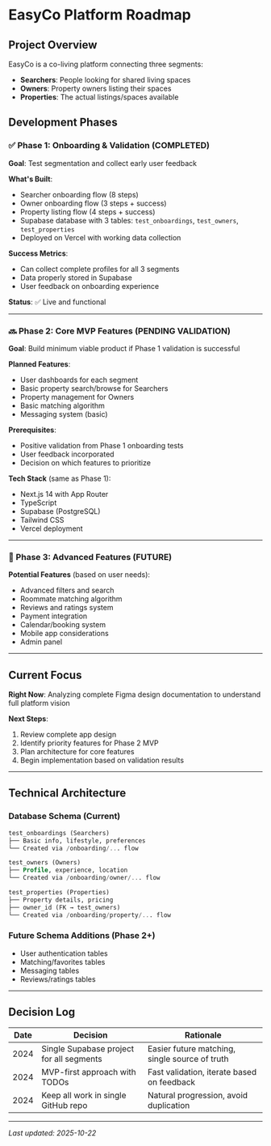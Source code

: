 # EasyCo Platform Roadmap

## Project Overview

EasyCo is a co-living platform connecting three segments:
- **Searchers**: People looking for shared living spaces
- **Owners**: Property owners listing their spaces
- **Properties**: The actual listings/spaces available

## Development Phases

### ✅ Phase 1: Onboarding & Validation (COMPLETED)

**Goal**: Test segmentation and collect early user feedback

**What's Built**:
- Searcher onboarding flow (8 steps)
- Owner onboarding flow (3 steps + success)
- Property listing flow (4 steps + success)
- Supabase database with 3 tables: `test_onboardings`, `test_owners`, `test_properties`
- Deployed on Vercel with working data collection

**Success Metrics**:
- Can collect complete profiles for all 3 segments
- Data properly stored in Supabase
- User feedback on onboarding experience

**Status**: ✅ Live and functional

---

### 🔜 Phase 2: Core MVP Features (PENDING VALIDATION)

**Goal**: Build minimum viable product if Phase 1 validation is successful

**Planned Features**:
- User dashboards for each segment
- Basic property search/browse for Searchers
- Property management for Owners
- Basic matching algorithm
- Messaging system (basic)

**Prerequisites**:
- Positive validation from Phase 1 onboarding tests
- User feedback incorporated
- Decision on which features to prioritize

**Tech Stack** (same as Phase 1):
- Next.js 14 with App Router
- TypeScript
- Supabase (PostgreSQL)
- Tailwind CSS
- Vercel deployment

---

### 🔮 Phase 3: Advanced Features (FUTURE)

**Potential Features** (based on user needs):
- Advanced filters and search
- Roommate matching algorithm
- Reviews and ratings system
- Payment integration
- Calendar/booking system
- Mobile app considerations
- Admin panel

---

## Current Focus

**Right Now**: Analyzing complete Figma design documentation to understand full platform vision

**Next Steps**:
1. Review complete app design
2. Identify priority features for Phase 2 MVP
3. Plan architecture for core features
4. Begin implementation based on validation results

---

## Technical Architecture

### Database Schema (Current)
```sql
test_onboardings (Searchers)
├── Basic info, lifestyle, preferences
└── Created via /onboarding/... flow

test_owners (Owners)
├── Profile, experience, location
└── Created via /onboarding/owner/... flow

test_properties (Properties)
├── Property details, pricing
├── owner_id (FK → test_owners)
└── Created via /onboarding/property/... flow
```

### Future Schema Additions (Phase 2+)
- User authentication tables
- Matching/favorites tables
- Messaging tables
- Reviews/ratings tables

---

## Decision Log

| Date | Decision | Rationale |
|------|----------|-----------|
| 2024 | Single Supabase project for all segments | Easier future matching, single source of truth |
| 2024 | MVP-first approach with TODOs | Fast validation, iterate based on feedback |
| 2024 | Keep all work in single GitHub repo | Natural progression, avoid duplication |

---

*Last updated: 2025-10-22*
